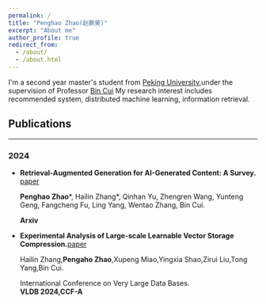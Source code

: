 ```yaml
---
permalink: /
title: "Penghao Zhao(赵鹏昊)"
excerpt: "About me"
author_profile: true
redirect_from: 
  - /about/
  - /about.html
---
```


I'm a second year master's student from [Peking University](https://www.pku.edu.cn/),under the supervision of Professor [Bin Cui](https://cuibinpku.github.io) My research interest includes recommended system, distributed machine learning, information retrieval.

## Publications
---
### 2024
- **Retrieval-Augmented Generation for AI-Generated Content: A Survey.**
  [paper](https://arxiv.org/abs/2402.19473)
  
  **Penghao Zhao***, Hailin Zhang*, Qinhan Yu, Zhengren Wang, Yunteng Geng, Fangcheng Fu, Ling Yang, Wentao Zhang, Bin Cui.
  
  **Arxiv**

- **Experimental Analysis of Large-scale Learnable Vector Storage Compression.**[paper](https://arxiv.org/abs/2311.15578)
  
  Hailin Zhang,**Pengaho Zhao**,Xupeng Miao,Yingxia Shao,Zirui Liu,Tong Yang,Bin Cui.
  
  International Conference on Very Large Data Bases.  
  **VLDB 2024,CCF-A**
